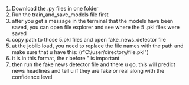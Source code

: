 1. Download the .py files in one folder
2. Run the train_and_save_models file first
3. after you get a message in the terminal that the models have been saved, you can open file explorer and see where the 5 .pkl files were saved
4. copy path to those 5.pkl files and open fake_news_detector file
5. at the joblib load, you need to replace the file names with the path and make sure that u have this: (r"C:/user/directory/file.pkl")
6. it is in this format, the r before " is important
7. then run the fake news detector file and there u go, this will predict news headlines and tell u if they are fake or real along with the confidence level
